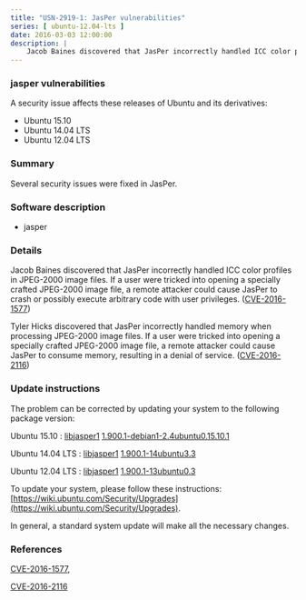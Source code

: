 ```yaml
---
title: "USN-2919-1: JasPer vulnerabilities"
series: [ ubuntu-12.04-lts ]
date: 2016-03-03 12:00:00
description: |
    Jacob Baines discovered that JasPer incorrectly handled ICC color profiles in JPEG-2000 image files. If a user were tricked into opening a specially crafted JPEG-2000 image file, a remote attacker could cause JasPer to crash or possibly execute arbitrary code with user privileges. ([CVE-2016-1577](http://people.ubuntu.com/~ubuntu-security/cve/CVE-2016-1577))
--- 
```

 
### jasper vulnerabilities

A security issue affects these releases of Ubuntu and its derivatives:

* Ubuntu 15.10
* Ubuntu 14.04 LTS
* Ubuntu 12.04 LTS

### Summary

Several security issues were fixed in JasPer. 

### Software description

* jasper 

### Details

Jacob Baines discovered that JasPer incorrectly handled ICC color profiles in JPEG-2000 image files. If a user were tricked into opening a specially crafted JPEG-2000 image file, a remote attacker could cause JasPer to crash or possibly execute arbitrary code with user privileges. ([CVE-2016-1577](http://people.ubuntu.com/~ubuntu-security/cve/CVE-2016-1577))

Tyler Hicks discovered that JasPer incorrectly handled memory when processing JPEG-2000 image files. If a user were tricked into opening a specially crafted JPEG-2000 image file, a remote attacker could cause JasPer to consume memory, resulting in a denial of service. ([CVE-2016-2116](http://people.ubuntu.com/~ubuntu-security/cve/CVE-2016-2116)) 

### Update instructions

The problem can be corrected by updating your system to the following package version:

Ubuntu 15.10
 : [libjasper1](https://launchpad.net/ubuntu/+source/jasper) <span> [1.900.1-debian1-2.4ubuntu0.15.10.1](https://launchpad.net/ubuntu/+source/jasper/1.900.1-debian1-2.4ubuntu0.15.10.1) </span> 

Ubuntu 14.04 LTS
 : [libjasper1](https://launchpad.net/ubuntu/+source/jasper) <span> [1.900.1-14ubuntu3.3](https://launchpad.net/ubuntu/+source/jasper/1.900.1-14ubuntu3.3) </span> 

Ubuntu 12.04 LTS
 : [libjasper1](https://launchpad.net/ubuntu/+source/jasper) <span> [1.900.1-13ubuntu0.3](https://launchpad.net/ubuntu/+source/jasper/1.900.1-13ubuntu0.3) </span> 

To update your system, please follow these instructions: [https://wiki.ubuntu.com/Security/Upgrades](https://wiki.ubuntu.com/Security/Upgrades).

In general, a standard system update will make all the necessary changes. 

### References

 [CVE-2016-1577](http://people.ubuntu.com/~ubuntu-security/cve/CVE-2016-1577), 

 [CVE-2016-2116](http://people.ubuntu.com/~ubuntu-security/cve/CVE-2016-2116)
 
